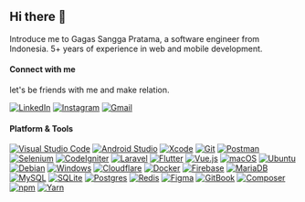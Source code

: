 ## Hi there 👋
Introduce me to Gagas Sangga Pratama, a software engineer from Indonesia. 5+ years of experience in web and mobile development.

#### Connect with me
let's be friends with me and make relation.

[![LinkedIn](https://custom-icon-badges.demolab.com/badge/LinkedIn-0A66C2?logo=linkedin-white&logoColor=fff)](https://linkedin.com/in/haiigas)
[![Instagram](https://img.shields.io/badge/Instagram-%23E4405F.svg?logo=Instagram&logoColor=white)](https://instagram.com/haiigas)
[![Gmail](https://img.shields.io/badge/Gmail-D14836?logo=gmail&logoColor=white)](mailto:hello@gagas.web.id)

#### Platform & Tools

[![Visual Studio Code](https://custom-icon-badges.demolab.com/badge/Visual%20Studio%20Code-0078d7.svg?logo=vsc&logoColor=white)](#)
[![Android Studio](https://img.shields.io/badge/Android%20Studio-3DDC84?logo=android&logoColor=white)](#)
[![Xcode](https://img.shields.io/badge/Xcode-007ACC?logo=Xcode&logoColor=white)](#)
[![Git](https://img.shields.io/badge/Git-F05032?logo=git&logoColor=fff)](#)
[![Postman](https://img.shields.io/badge/Postman-%23FF6C37?style=flat-square&logo=postman&logoColor=white)](#)
[![Selenium](https://img.shields.io/badge/Selenium-43B02A?logo=selenium&logoColor=fff)](#)
[![CodeIgniter](https://img.shields.io/badge/CodeIgniter-%23EF4223?style=flat-square&logo=codeigniter&logoColor=white)](#)
[![Laravel](https://img.shields.io/badge/Laravel-%23FF2D20.svg?logo=laravel&logoColor=white)](#)
[![Flutter](https://img.shields.io/badge/Flutter-02569B?logo=flutter&logoColor=fff)](#)
[![Vue.js](https://img.shields.io/badge/Vue.js-4FC08D?logo=vuedotjs&logoColor=fff)](#)
[![macOS](https://img.shields.io/badge/macOS-000000?logo=apple&logoColor=F0F0F0)](#)
[![Ubuntu](https://img.shields.io/badge/Ubuntu-E95420?logo=ubuntu&logoColor=white)](#)
[![Debian](https://img.shields.io/badge/Debian-A81D33?logo=debian&logoColor=fff)](#)
[![Windows](https://custom-icon-badges.demolab.com/badge/Windows-0078D6?logo=windows11&logoColor=white)](#)
[![Cloudflare](https://img.shields.io/badge/Cloudflare-F38020?logo=Cloudflare&logoColor=white)](#)
[![Docker](https://img.shields.io/badge/Docker-2496ED?logo=docker&logoColor=fff)](#)
[![Firebase](https://img.shields.io/badge/Firebase-F38020?logo=Firebase&logoColor=white)](#)
[![MariaDB](https://img.shields.io/badge/MariaDB-003545?logo=mariadb&logoColor=white)](#)
[![MySQL](https://img.shields.io/badge/MySQL-4479A1?logo=mysql&logoColor=fff)](#)
[![SQLite](https://img.shields.io/badge/SQLite-%2307405e.svg?logo=sqlite&logoColor=white)](#)
[![Postgres](https://img.shields.io/badge/Postgres-%23316192.svg?logo=postgresql&logoColor=white)](#)
[![Redis](https://img.shields.io/badge/Redis-%23DD0031.svg?logo=redis&logoColor=white)](#)
[![Figma](https://img.shields.io/badge/Figma-F24E1E?logo=figma&logoColor=white)](#)
[![GitBook](https://img.shields.io/badge/GitBook-3884FF?logo=gitbook&logoColor=fff)](#)
[![Composer](https://img.shields.io/badge/Composer-885630?logo=composer&logoColor=fff)](#)
[![npm](https://img.shields.io/badge/npm-CB3837?logo=npm&logoColor=fff)](#)
[![Yarn](https://img.shields.io/badge/Yarn-2C8EBB?logo=yarn&logoColor=fff)](#)
